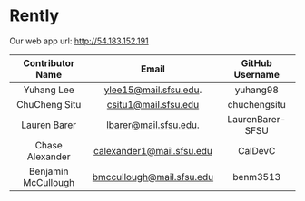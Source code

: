 # Rently

Our web app url: http://54.183.152.191

| Contributor Name    |         Email             | GitHub Username  |
|    :---:            |     :---:                 |     :---:        |
| Yuhang Lee          | ylee15@mail.sfsu.edu.     | yuhang98         |
| ChuCheng Situ       | csitu1@mail.sfsu.edu      | chuchengsitu     |
| Lauren Barer        | lbarer@mail.sfsu.edu.     | LaurenBarer-SFSU |
| Chase Alexander     | calexander1@mail.sfsu.edu | CalDevC          |
| Benjamin McCullough | bmccullough@mail.sfsu.edu | benm3513         |

